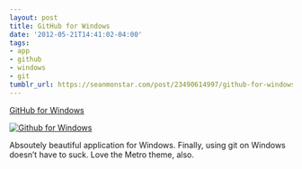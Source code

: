 ```yaml
---
layout: post
title: GitHub for Windows
date: '2012-05-21T14:41:02-04:00'
tags:
- app
- github
- windows
- git
tumblr_url: https://seanmonstar.com/post/23490614997/github-for-windows
---
```

[GitHub for Windows](http://windows.github.com/)  

[![Github for Windows](https://64.media.tumblr.com/tumblr_m4dyhqFPMZ1qzhan1o1_1280.png)](http://windows.github.com/)

Absoutely beautiful application for Windows. Finally, using git on Windows doesn’t have to suck. Love the Metro theme, also.

